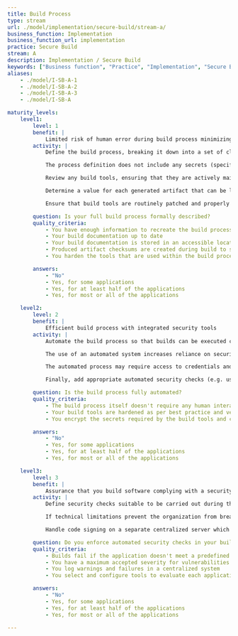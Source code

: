 ```yaml
---
title: Build Process
type: stream
url: ./model/implementation/secure-build/stream-a/
business_function: Implementation
business_function_url: implementation
practice: Secure Build
stream: A
description: Implementation / Secure Build
keywords: ["Business function", "Practice", "Implementation", "Secure Build"]
aliases:
    - ./model/I-SB-A-1
    - ./model/I-SB-A-2
    - ./model/I-SB-A-3
    - ./model/I-SB-A

maturity_levels:
    level1:
        level: 1
        benefit: |
            Limited risk of human error during build process minimizing security issues
        activity: |
            Define the build process, breaking it down into a set of clear instructions to either be followed by a person or an automated tool. The build process definition describes the whole process end-to-end so that the person or tool can follow it consistently each time and produce the same result. The definition is stored centrally and accessible to any tools or people. Avoid storing multiple copies as they may become unaligned and outdated.

            The process definition does not include any secrets (specifically considering those needed during the build process).

            Review any build tools, ensuring that they are actively maintained by vendors and up-to-date with security patches. Harden each tool's configuration so that it is aligned with vendor guidelines and industry best practices.

            Determine a value for each generated artifact that can be later used to verify its integrity, such as a signature or a hash. Protect this value and, if the artifact is signed, the private signing certificate.

            Ensure that build tools are routinely patched and properly hardened.

        question: Is your full build process formally described?
        quality_criteria:
            - You have enough information to recreate the build processes
            - Your build documentation up to date
            - Your build documentation is stored in an accessible location
            - Produced artifact checksums are created during build to support later verification
            - You harden the tools that are used within the build process

        answers:
            - "No"
            - Yes, for some applications
            - Yes, for at least half of the applications
            - Yes, for most or all of the applications

    level2:
        level: 2
        benefit: |
            Efficient build process with integrated security tools
        activity: |
            Automate the build process so that builds can be executed consistently anytime. The build process shouldn't typically require any intervention, further reducing the likelihood of human error.

            The use of an automated system increases reliance on security of the build tooling and makes hardening and maintaining the toolset even more critical. Pay particular attention to the interfaces of those tools, such as web-based portals and how they can be locked-down. The exposure of a build tool to the network could allow a malicious actor to tamper with the integrity of the process. This might, for example, allow malicious code to be built into software.

            The automated process may require access to credentials and secrets required to build the software, such as the code signing certificate or access to repositories. Handle these with care. Sign generated artifacts using a certificate that identifies the organization or business unit that built it, so you can verify its integrity.

            Finally, add appropriate automated security checks (e.g. using SAST tools) in the pipeline to leverage the automation for security benefit.

        question: Is the build process fully automated?
        quality_criteria:
            - The build process itself doesn't require any human interaction
            - Your build tools are hardened as per best practice and vendor guidance
            - You encrypt the secrets required by the build tools and control access based on the principle of least privilege

        answers:
            - "No"
            - Yes, for some applications
            - Yes, for at least half of the applications
            - Yes, for most or all of the applications

    level3:
        level: 3
        benefit: |
            Assurance that you build software complying with a security baseline
        activity: |
            Define security checks suitable to be carried out during the build process, as well as minimum criteria for passing the build - these might differ according to the risk profiles of various applications. Include the respective security checks in the build and enforce breaking the build process in case the predefined criteria are not met. Trigger warnings for issues below the threshold and log these to a centralized system to track them and take actions. If sensible, implement an exception mechanism to bypass this behavior if the risk of a particular vulnerability has been accepted or mitigated. However, ensure these cases are explicitly approved first and log their occurrence together with a rationale.

            If technical limitations prevent the organization from breaking the build automatically, ensure the same effect via other measures, such as a clear policy and regular audit.

            Handle code signing on a separate centralized server which does not expose the certificate to the system executing the build. Where possible, use a deterministic method that outputs byte-for-byte reproducible artifacts.

        question: Do you enforce automated security checks in your build processes?
        quality_criteria:
            - Builds fail if the application doesn't meet a predefined security baseline
            - You have a maximum accepted severity for vulnerabilities
            - You log warnings and failures in a centralized system
            - You select and configure tools to evaluate each application against its security requirements at least once a year

        answers:
            - "No"
            - Yes, for some applications
            - Yes, for at least half of the applications
            - Yes, for most or all of the applications

---
```

